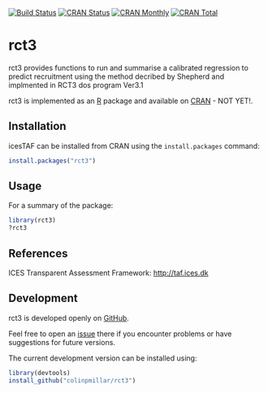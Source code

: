 [![Build Status](https://travis-ci.org/colinpmillar/rct3.svg?branch=master)](https://travis-ci.org/colinpmillar/rct3)
[![CRAN Status](http://r-pkg.org/badges/version/rct3)](https://cran.r-project.org/package=rct3)
[![CRAN Monthly](http://cranlogs.r-pkg.org/badges/rct3)](https://cran.r-project.org/package=rct3)
[![CRAN Total](http://cranlogs.r-pkg.org/badges/grand-total/rct3)](https://cran.r-project.org/package=rct3)


rct3
=======

rct3 provides functions to run and summarise a calibrated regression to predict recruitment 
  using the method decribed by Shepherd and implmented in RCT3 dos program Ver3.1

rct3 is implemented as an [R](https://www.r-project.org) package and
available on [CRAN](https://cran.r-project.org/package=rct3) - NOT YET!.

Installation
------------

icesTAF can be installed from CRAN using the `install.packages` command:

```R
install.packages("rct3")
```

Usage
-----

For a summary of the package:

```R
library(rct3)
?rct3
```

References
----------

ICES Transparent Assessment Framework:
http://taf.ices.dk

Development
-----------

rct3 is developed openly on
[GitHub](https://github.com/colinpmillar/rct3).

Feel free to open an
[issue](https://github.com/colinpmillar/rct3/issues) there if you
encounter problems or have suggestions for future versions.

The current development version can be installed using:

```R
library(devtools)
install_github("colinpmillar/rct3")
```
